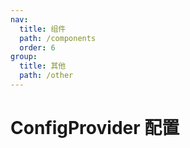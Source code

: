 ```yaml
---
nav:
  title: 组件
  path: /components
  order: 6
group:
  title: 其他
  path: /other
---
```


# ConfigProvider 配置

<code src="./demos/demo1.tsx" ></code>

<code src="./demos/demo2.tsx" ></code>
